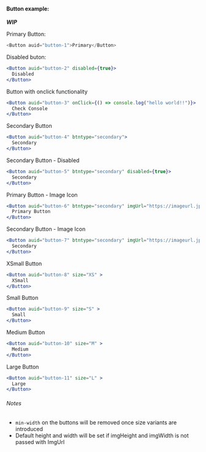 #### Button example:

**_WIP_**

Primary Button:

```js
<Button auid="button-1">Primary</Button>
```

Disabled buton:

```jsx
<Button auid="button-2" disabled={true}>
  Disabled
</Button>
```

Button with onclick functionality

```jsx
<Button auid="button-3" onClick={() => console.log("hello world!!")}>
  Check Console
</Button>
```

Secondary Button

```jsx
<Button auid="button-4" btntype="secondary">
  Secondary
</Button>
```

Secondary Button - Disabled

```jsx
<Button auid="button-5" btntype="secondary" disabled={true}>
  Secondary
</Button>
```

Primary Button - Image Icon

```jsx
<Button auid="button-6" btntype="secondary" imgUrl="https://imageurl.jpg" imgHeight="20px" imgWidth="35px">
  Primary Button
</Button>
```

Secondary Button - Image Icon

```jsx
<Button auid="button-7" btntype="secondary" imgUrl="https://imageurl.jpg" imgHeight="20px" imgWidth="35px">
  Secondary
</Button>
```

XSmall Button

```jsx
<Button auid="button-8" size="XS" >
  XSmall
</Button>
```

Small Button

```jsx
<Button auid="button-9" size="S" >
  Small
</Button>
```

Medium Button

```jsx
<Button auid="button-10" size="M" >
  Medium
</Button>
```

Large Button

```jsx
<Button auid="button-11" size="L" >
  Large
</Button>
```

###### Notes

* `min-width` on the buttons will be removed once size variants are introduced
* Default height and width will be set if imgHeight and imgWidth is not passed with ImgUrl

